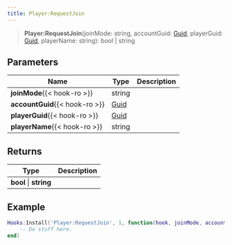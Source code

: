 ```yaml
---
title: Player:RequestJoin
---
```


> **Player:RequestJoin**(joinMode: string, accountGuid: [Guid](/vext/ref/shared/type/guid), playerGuid: [Guid](/vext/ref/shared/type/guid), playerName: string): bool \| string

## Parameters

| Name | Type | Description |
| ---- | ---- | ----------- |
| **joinMode**{{< hook-ro >}} | string |  |
| **accountGuid**{{< hook-ro >}} | [Guid](/vext/ref/shared/type/guid) |  |
| **playerGuid**{{< hook-ro >}} | [Guid](/vext/ref/shared/type/guid) |  |
| **playerName**{{< hook-ro >}} | string |  |

## Returns

| Type | Description |
| ---- | ----------- |
| **bool** \| **string** |  |

## Example

```lua
Hooks:Install('Player:RequestJoin', 1, function(hook, joinMode, accountGuid, playerGuid, playerName)
    -- Do stuff here.
end)
```
